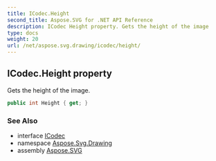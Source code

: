 ```yaml
---
title: ICodec.Height
second_title: Aspose.SVG for .NET API Reference
description: ICodec Height property. Gets the height of the image
type: docs
weight: 20
url: /net/aspose.svg.drawing/icodec/height/
---
```

## ICodec.Height property

Gets the height of the image.

```csharp
public int Height { get; }
```

### See Also

* interface [ICodec](../)
* namespace [Aspose.Svg.Drawing](../../../aspose.svg.drawing/)
* assembly [Aspose.SVG](../../../)
